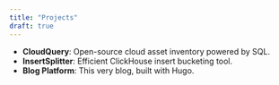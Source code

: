 ```yaml
---
title: "Projects"
draft: true
---
```


- **CloudQuery**: Open-source cloud asset inventory powered by SQL.
- **InsertSplitter**: Efficient ClickHouse insert bucketing tool.
- **Blog Platform**: This very blog, built with Hugo. 
